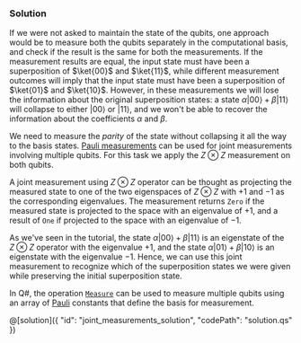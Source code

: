 ### Solution

If we were not asked to maintain the state of the qubits, one approach would be to measure both the qubits separately in the computational basis, and check if the result is the same for both the measurements. If the measurement results are equal, the input state must have been a superposition of $\ket{00}$ and $\ket{11}$, while different measurement outcomes will imply that the input state must have been a superposition of $\ket{01}$ and $\ket{10}$. However, in these measurements we will lose the information about the original superposition states: a state $\alpha |00\rangle + \beta |11\rangle$ will collapse to either $|00\rangle$ or $|11\rangle$, and we won't be able to recover the information about the coefficients $\alpha$ and $\beta$.

We need to measure the *parity* of the state without collapsing it all the way to the basis states. [Pauli measurements](https://docs.microsoft.com/en-us/quantum/concepts/pauli-measurements) can be used for joint measurements involving multiple qubits. For this task we apply the $Z \otimes Z$ measurement on both qubits.

A joint measurement using $Z \otimes Z$ operator can be thought as projecting the measured state to one of the two eigenspaces of $Z \otimes Z$ with $+1$ and $-1$ as the corresponding eigenvalues. The measurement returns `Zero` if the measured state is projected to the space with an eigenvalue of $+1$, and a result of `One` if projected to the space with an eigenvalue of $-1$.

As we've seen in the tutorial, the state $\alpha |00\rangle + \beta |11\rangle$ is an eigenstate of the $Z \otimes Z$ operator with the eigenvalue $+1$, and the state $\alpha |01\rangle + \beta |10\rangle$ is an eigenstate with the eigenvalue $-1$.
Hence, we can use this joint measurement to recognize which of the superposition states we were given while preserving the initial superposition state.

In Q#, the operation [`Measure`](https://docs.microsoft.com/en-us/qsharp/api/qsharp/microsoft.quantum.intrinsic.measure) can be used to measure multiple qubits using an array of [Pauli](https://docs.microsoft.com/en-us/quantum/user-guide/language/types?#primitive-types) constants that define the basis for measurement.

@[solution]({
"id": "joint_measurements_solution",
"codePath": "solution.qs"
})
